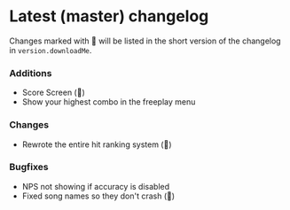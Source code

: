 # Latest (master) changelog

Changes marked with 💖 will be listed in the short version of the changelog in `version.downloadMe`.

### Additions
- Score Screen (💖)
- Show your highest combo in the freeplay menu

### Changes
- Rewrote the entire hit ranking system (💖)

### Bugfixes
- NPS not showing if accuracy is disabled
- Fixed song names so they don't crash (💖)
